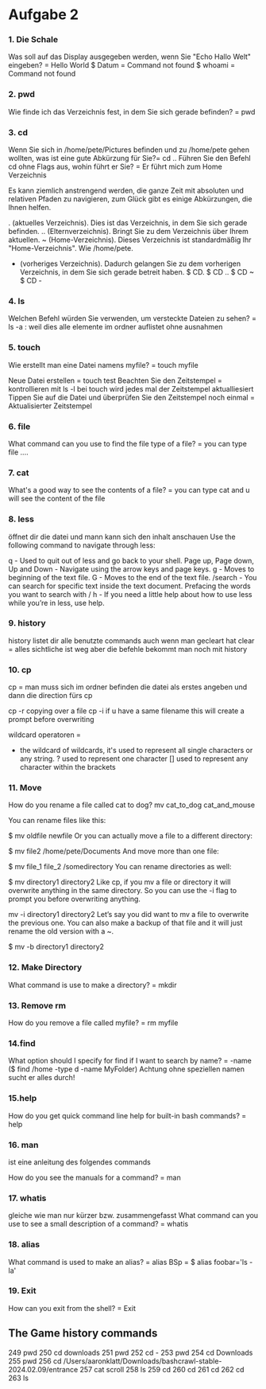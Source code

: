# Aufgabe 2 
### 1. Die Schale 
Was soll auf das Display ausgegeben werden, wenn Sie "Echo Hallo Welt" eingeben? = Hello World
$ Datum = Command not found 
$ whoami = Command not found 

### 2. pwd
Wie finde ich das Verzeichnis fest, in dem Sie sich gerade befinden? = pwd

### 3. cd
Wenn Sie sich in /home/pete/Pictures befinden und zu /home/pete gehen wollten, was ist eine gute Abkürzung für Sie?= cd ..
Führen Sie den Befehl cd ohne Flags aus, wohin führt er Sie? = Er führt mich zum Home Verzeichnis

Es kann ziemlich anstrengend werden, die ganze Zeit mit absoluten und relativen Pfaden zu navigieren, zum Glück gibt es einige Abkürzungen, die Ihnen helfen.

. (aktuelles Verzeichnis). Dies ist das Verzeichnis, in dem Sie sich gerade befinden.
.. (Elternverzeichnis). Bringt Sie zu dem Verzeichnis über Ihrem aktuellen.
~ (Home-Verzeichnis). Dieses Verzeichnis ist standardmäßig Ihr "Home-Verzeichnis". Wie /home/pete.
- (vorheriges Verzeichnis). Dadurch gelangen Sie zu dem vorherigen Verzeichnis, in dem Sie sich gerade betreit haben.
$ CD.
$ CD ..
$ CD ~
$ CD -

### 4. ls
Welchen Befehl würden Sie verwenden, um versteckte Dateien zu sehen? = ls -a : weil dies alle elemente im ordner auflistet ohne ausnahmen

### 5. touch 
Wie erstellt man eine Datei namens myfile? = touch myfile

Neue Datei erstellen = touch test
Beachten Sie den Zeitstempel = kontrollieren mit ls -l bei touch wird jedes mal der Zeitstempel aktualliesiert
Tippen Sie auf die Datei und überprüfen Sie den Zeitstempel noch einmal = Aktualisierter Zeitstempel

### 6. file 
What command can you use to find the file type of a file? = you can type file .... 

### 7. cat 
 What's a good way to see the contents of a file? = you can type cat and u will see the content of the file

### 8. less
öffnet dir die datei und mann kann sich den inhalt anschauen 
Use the following command to navigate through less:

q - Used to quit out of less and go back to your shell.
Page up, Page down, Up and Down - Navigate using the arrow keys and page keys.
g - Moves to beginning of the text file.
G - Moves to the end of the text file.
/search - You can search for specific text inside the text document. Prefacing the words you want to search with /
h - If you need a little help about how to use less while you’re in less, use help.

### 9. history 
history listet dir alle benutzte commands auch wenn man gecleart hat 
clear = alles sichtliche ist weg aber die befehle bekommt man noch mit history 

### 10. cp 
cp = man muss sich im ordner befinden die datei als erstes angeben und dann die direction fürs cp

cp -r copying over a file 
cp -i if u have a  same filename this will create a prompt before overwriting 

wildcard operatoren = 
* the wildcard of wildcards, it's used to represent all single characters or any string.
? used to represent one character
[] used to represent any character within the brackets

### 11. Move 

How do you rename a file called cat to dog?
mv cat_to_dog cat_and_mouse

You can rename files like this:

$ mv oldfile newfile
Or you can actually move a file to a different directory:

$ mv file2 /home/pete/Documents
And move more than one file:

$ mv file_1 file_2 /somedirectory
You can rename directories as well:

$ mv directory1 directory2
Like cp, if you mv a file or directory it will overwrite anything in the same directory. So you can use the -i flag to prompt you before overwriting anything.

mv -i directory1 directory2
Let’s say you did want to mv a file to overwrite the previous one. You can also make a backup of that file and it will just rename the old version with a ~.

$ mv -b directory1 directory2

### 12. Make Directory
What command is use to make a directory? = mkdir

### 13. Remove rm 
How do you remove a file called myfile? = rm myfile

### 14.find 

What option should I specify for find if I want to search by name? = -name ($ find /home -type d -name MyFolder)
Achtung ohne speziellen namen sucht er alles durch!

### 15.help 

How do you get quick command line help for built-in bash commands? = help

### 16. man 

ist eine anleitung des folgendes commands

How do you see the manuals for a command? = man 

### 17. whatis
gleiche wie man nur kürzer bzw. zusammengefasst
What command can you use to see a small description of a command? = whatis

### 18. alias 
What command is used to make an alias? = alias 
BSp = $ alias foobar='ls -la'

### 19. Exit
How can you exit from the shell? = Exit


## The Game history commands 

  249  pwd
  250  cd downloads
  251  pwd
  252  cd -
  253  pwd
  254  cd Downloads
  255  pwd
  256  cd /Users/aaronklatt/Downloads/bashcrawl-stable-2024.02.09/entrance 
  257  cat scroll
  258  ls
  259  cd
  260  cd
  261  cd
  262  cd
  263  ls




